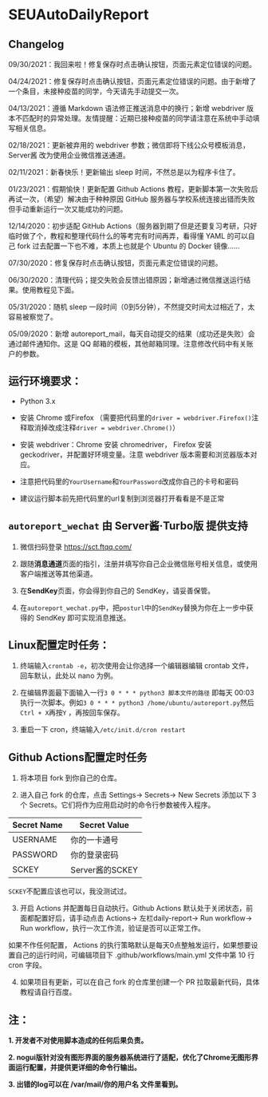 # SEUAutoDailyReport

## Changelog

09/30/2021：我回来啦！修复保存时点击确认按钮，页面元素定位错误的问题。

04/24/2021：修复保存时点击确认按钮，页面元素定位错误的问题。由于新增了一个条目，未接种疫苗的同学，今天请先手动提交一次。

04/13/2021：遵循 Markdown 语法修正推送消息中的换行；新增 webdriver 版本不匹配时的异常处理。友情提醒：近期已接种疫苗的同学请注意在系统中手动填写相关信息。

02/18/2021：更新被弃用的 webdriver 参数；微信即将下线公众号模板消息，Server酱 改为使用企业微信推送通道。

02/11/2021：新春快乐！更新输出 sleep 时间，不然总是以为程序卡住了。

01/23/2021：假期愉快！更新配置 Github Actions 教程，更新脚本第一次失败后再试一次，（希望）解决由于种种原因 GitHub 服务器与学校系统连接出错而失败但手动重新运行一次又能成功的问题。

12/14/2020：初步适配 GitHub Actions（服务器到期了但是还要复习考研，只好临时做了个，教程和整理代码什么的等考完有时间再弄，看得懂 YAML 的可以自己 fork 过去配置一下也不难，本质上也就是个 Ubuntu 的 Docker 镜像……

07/30/2020：修复保存时点击确认按钮，页面元素定位错误的问题。

06/30/2020：清理代码；提交失败会反馈出错原因；新增通过微信推送运行结果。使用教程见下面。

05/31/2020：随机 sleep 一段时间（0到5分钟），不然提交时间太过相近了，太容易被察觉了。

05/09/2020：新增 autoreport_mail，每天自动提交的结果（成功还是失败）会通过邮件通知你。这是 QQ 邮箱的模板，其他邮箱同理。注意修改代码中有关账户的参数。



## 运行环境要求：

+ Python 3.x

+ 安装 Chrome 或Firefox （需要把代码里的`driver = webdriver.Firefox()`注释取消掉改成注释`driver = webdriver.Chrome()`）

+ 安装 webdriver：Chrome 安装 chromedriver， Firefox 安装 geckodriver，并配置好环境变量。注意 webdriver 版本需要和浏览器版本对应。

+ 注意把代码里的`YourUsername`和`YourPassword`改成你自己的卡号和密码

+ 建议运行脚本前先把代码里的url复制到浏览器打开看看是不是正常



## `autoreport_wechat` 由 Server酱·Turbo版 提供支持

1. 微信扫码登录 https://sct.ftqq.com/

2. 跟随**消息通道**页面的指引，注册并填写你自己企业微信账号相关信息，或使用客户端推送等其他渠道。

3. 在**SendKey**页面，你会得到你自己的 SendKey，请妥善保管。

4. 在`autoreport_wechat.py`中，把`posturl`中的`SendKey`替换为你在上一步中获得的 SendKey 即可实现消息推送。



## Linux配置定时任务：

1. 终端输入`crontab -e`，初次使用会让你选择一个编辑器编辑 crontab 文件，回车默认，此处以 nano 为例。

2. 在编辑界面最下面输入一行`3 0 * * * python3 脚本文件的路径` 即每天 00:03 执行一次脚本。例如`3 0 * * * python3 /home/ubuntu/autoreport.py`然后`Ctrl + X`再按`Y` ，再按回车保存。

3. 重启一下 cron，终端输入`/etc/init.d/cron restart` 



## Github Actions配置定时任务

1. 将本项目 fork 到你自己的仓库。

2. 进入自己 fork 的仓库，点击 Settings-> Secrets-> New Secrets 添加以下 3 个 Secrets。它们将作为应用启动时的命令行参数被传入程序。

| Secret Name | Secret Value |
| ----------- | -----------  |
| USERNAME    | 你的一卡通号  |
| PASSWORD    | 你的登录密码  |
| SCKEY       | Server酱的SCKEY     |

`SCKEY`不配置应该也可以，我没测试过。

3. 开启 Actions 并配置每日自动执行。Github Actions 默认处于关闭状态，前面都配置好后，请手动点击 Actions-> 左栏daily-report-> Run workflow-> Run workflow，执行一次工作流，验证是否可以正常工作。

如果不作任何配置， Actions 的执行策略默认是每天0点整触发运行，如果想要设置自己的运行时间，可编辑项目下 .github/workflows/main.yml 文件中第 10 行 cron 字段。

4. 如果项目有更新，可以在自己 fork 的仓库里创建一个 PR 拉取最新代码，具体教程请自行百度。


## 注： 

**1. 开发者不对使用脚本造成的任何后果负责。** 

**2. nogui版针对没有图形界面的服务器系统进行了适配，优化了Chrome无图形界面运行配置，并提供更详细的命令行输出。** 

**3. 出错的log可以在 /var/mail/你的用户名 文件里看到。**
